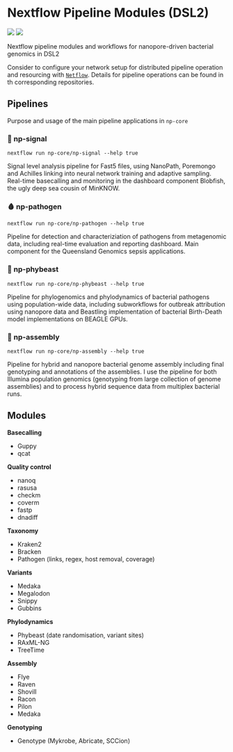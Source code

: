 # Nextflow Pipeline Modules (DSL2)

![](https://img.shields.io/badge/lang-dsl2-41ab5d.svg)
![](https://img.shields.io/badge/version-0.1.0-addd8e.svg)

Nextflow pipeline modules and workflows for nanopore-driven bacterial genomics in DSL2

Consider to configure your network setup for distributed pipeline operation and resourcing with [`Netflow`](https://github.com/np-core/netflow). Details for pipeline operations can be found in th corresponding repositories. 

## Pipelines

Purpose and usage of the main pipeline applications in `np-core`

### :peacock: np-signal

`nextflow run np-core/np-signal --help true`

Signal level analysis pipeline for Fast5 files, using NanoPath, Poremongo and Achilles linking into neural network training and adaptive sampling. Real-time basecalling and monitoring in the dashboard component Blobfish, the ugly deep sea cousin of MinKNOW.

### :drop_of_blood: np-pathogen

`nextflow run np-core/np-pathogen --help true`

Pipeline for detection and characteriziation of pathogens from metagenomic data, including real-time evaluation and reporting dashboard. Main component for the Queensland Genomics sepsis applications.

### :sauropod: np-phybeast

`nextflow run np-core/np-phybeast --help true`

Pipeline for phylogenomics and phylodynamics of bacterial pathogens using population-wide data, including subworkflows for outbreak attribution using nanopore data and Beastling implementation of bacterial Birth-Death model implementations on BEAGLE GPUs.

### :octopus: np-assembly

`nextflow run np-core/np-assembly --help true`

Pipeline for hybrid and nanopore  bacterial genome assembly including final genotyping and annotations of the assemblies. I use the pipeline for both Illumina population genomics (genotyping from large collection of genome assemblies) and to process hybrid sequence data from multiplex bacterial runs. 


## Modules

**Basecalling**

* Guppy
* qcat

**Quality control**

* nanoq
* rasusa
* checkm
* coverm
* fastp
* dnadiff

**Taxonomy**

* Kraken2
* Bracken
* Pathogen (links, regex, host removal, coverage)

**Variants**

* Medaka
* Megalodon
* Snippy
* Gubbins

**Phylodynamics**

* Phybeast (date randomisation, variant sites)
* RAxML-NG
* TreeTime

**Assembly**

* Flye
* Raven
* Shovill
* Racon
* Pilon
* Medaka

**Genotyping**

* Genotype (Mykrobe, Abricate, SCCion)
